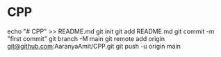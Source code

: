 # CPP

echo "# CPP" >> README.md
git init
git add README.md
git commit -m "first commit"
git branch -M main
git remote add origin git@github.com:AaranyaAmit/CPP.git
git push -u origin main
